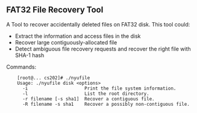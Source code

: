 ## FAT32 File Recovery Tool 

A Tool to recover accidentally deleted files on FAT32 disk. This tool could: 

- Extract the information and access files in the disk
- Recover large contiguously-allocated file
- Detect ambiguous file recovery requests and recover the right file with SHA-1 hash

Commands:

        [root@... cs202]# ./nyufile
        Usage: ./nyufile disk <options>
          -i                     Print the file system information.
          -l                     List the root directory.
          -r filename [-s sha1]  Recover a contiguous file.
          -R filename -s sha1    Recover a possibly non-contiguous file.
